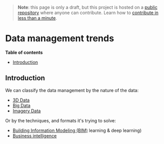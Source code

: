> **Note**: this page is only a draft, but this project is hosted on a [public repository](https://github.com/hhkaos/awesome-arcgis) where anyone can contribute. Learn how to [contribute in less than a minute](https://github.com/hhkaos/awesome-arcgis/blob/master/CONTRIBUTING.md#contributions).

# Data management trends

<!-- START doctoc generated TOC please keep comment here to allow auto update -->
<!-- DON'T EDIT THIS SECTION, INSTEAD RE-RUN doctoc TO UPDATE -->
**Table of contents**

- [Introduction](#introduction)

<!-- END doctoc generated TOC please keep comment here to allow auto update -->

## Introduction

We can classify the data management by the nature of the data:

* [3D Data](3d-data/README.md)
* [Big Data](big-data/README.md)
* [Imagery Data](imagery-data/README.md)

Or by the techniques, and formats it's trying to solve:

* [Building Information Modeling (BIM)](bim/README.md)
 learning & deep learning)
* [Business intelligence](bi/README.md)
